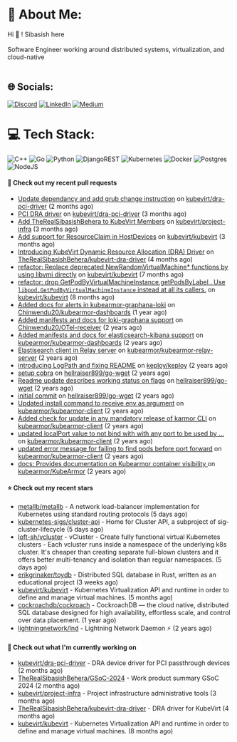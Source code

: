 # 💫 About Me:
Hi 👋 ! Sibasish here <br><br> Software Engineer working around distributed systems, virtualization, and cloud-native <br><br>

## 🌐 Socials:
[![Discord](https://img.shields.io/badge/Discord-%237289DA.svg?logo=discord&logoColor=white)](htttps://discord.gg/FangedHamster#6966) [![LinkedIn](https://img.shields.io/badge/LinkedIn-%230077B5.svg?logo=linkedin&logoColor=white)](https://linkedin.com/in/sibasish-behera-b33532224) [![Medium](https://img.shields.io/badge/Medium-12100E?logo=medium&logoColor=white)](https://medium.com/@@beherasibasishkkc) 

# 💻 Tech Stack:
![C++](https://img.shields.io/badge/c++-%2300599C.svg?style=for-the-badge&logo=c%2B%2B&logoColor=white) ![Go](https://img.shields.io/badge/go-%2300ADD8.svg?style=for-the-badge&logo=go&logoColor=white) ![Python](https://img.shields.io/badge/python-3670A0?style=for-the-badge&logo=python&logoColor=ffdd54) ![DjangoREST](https://img.shields.io/badge/DJANGO-REST-ff1709?style=for-the-badge&logo=django&logoColor=white&color=ff1709&labelColor=gray) ![Kubernetes](https://img.shields.io/badge/kubernetes-%23326ce5.svg?style=for-the-badge&logo=kubernetes&logoColor=white) ![Docker](https://img.shields.io/badge/docker-%230db7ed.svg?style=for-the-badge&logo=docker&logoColor=white) ![Postgres](https://img.shields.io/badge/postgres-%23316192.svg?style=for-the-badge&logo=postgresql&logoColor=white) ![NodeJS](https://img.shields.io/badge/node.js-6DA55F?style=for-the-badge&logo=node.js&logoColor=white) 


#### 🔨 Check out my recent pull requests

- [Update dependancy and add grub change instruction](https://github.com/kubevirt/dra-pci-driver/pull/5) on [kubevirt/dra-pci-driver](https://github.com/kubevirt/dra-pci-driver) (2 months ago)
- [PCI DRA driver](https://github.com/kubevirt/dra-pci-driver/pull/1) on [kubevirt/dra-pci-driver](https://github.com/kubevirt/dra-pci-driver) (3 months ago)
- [Add TheRealSibasishBehera to KubeVirt Members](https://github.com/kubevirt/project-infra/pull/3578) on [kubevirt/project-infra](https://github.com/kubevirt/project-infra) (3 months ago)
- [Add support for ResourceClaim in  HostDevices](https://github.com/kubevirt/kubevirt/pull/12533) on [kubevirt/kubevirt](https://github.com/kubevirt/kubevirt) (3 months ago)
- [Introducing KubeVirt Dynamic Resource Allocation (DRA) Driver](https://github.com/TheRealSibasishBehera/kubevirt-dra-driver/pull/1) on [TheRealSibasishBehera/kubevirt-dra-driver](https://github.com/TheRealSibasishBehera/kubevirt-dra-driver) (4 months ago)
- [refactor: Replace deprecated NewRandomVirtualMachine* functions by using libvmi directly](https://github.com/kubevirt/kubevirt/pull/11621) on [kubevirt/kubevirt](https://github.com/kubevirt/kubevirt) (7 months ago)
- [ refactor: drop GetPodByVirtualMachineInstance,getPodsByLabel . Use `libpod.GetPodByVirtualMachineInstance` instead at all its callers.](https://github.com/kubevirt/kubevirt/pull/11474) on [kubevirt/kubevirt](https://github.com/kubevirt/kubevirt) (8 months ago)
- [Added docs for alerts in kubearmor-graphana-loki](https://github.com/Chinwendu20/kubearmor-dashboards/pull/1) on [Chinwendu20/kubearmor-dashboards](https://github.com/Chinwendu20/kubearmor-dashboards) (1 year ago)
- [Added manifests and docs for loki-graphana support](https://github.com/Chinwendu20/OTel-receiver/pull/1) on [Chinwendu20/OTel-receiver](https://github.com/Chinwendu20/OTel-receiver) (2 years ago)
- [Added manifests and docs for elasticsearch-kibana support](https://github.com/kubearmor/kubearmor-dashboards/pull/1) on [kubearmor/kubearmor-dashboards](https://github.com/kubearmor/kubearmor-dashboards) (2 years ago)
- [Elastisearch client in Relay server](https://github.com/kubearmor/kubearmor-relay-server/pull/31) on [kubearmor/kubearmor-relay-server](https://github.com/kubearmor/kubearmor-relay-server) (2 years ago)
- [introducing LogPath and fixing README](https://github.com/keploy/keploy/pull/455) on [keploy/keploy](https://github.com/keploy/keploy) (2 years ago)
- [setup cobra](https://github.com/hellraiser899/go-wget/pull/4) on [hellraiser899/go-wget](https://github.com/hellraiser899/go-wget) (2 years ago)
- [Readme update describes working status on flags](https://github.com/hellraiser899/go-wget/pull/3) on [hellraiser899/go-wget](https://github.com/hellraiser899/go-wget) (2 years ago)
- [initial commit](https://github.com/hellraiser899/go-wget/pull/1) on [hellraiser899/go-wget](https://github.com/hellraiser899/go-wget) (2 years ago)
- [Updated install command to receive env as argument](https://github.com/kubearmor/kubearmor-client/pull/265) on [kubearmor/kubearmor-client](https://github.com/kubearmor/kubearmor-client) (2 years ago)
- [Added check for update in any mandatory release of karmor CLI](https://github.com/kubearmor/kubearmor-client/pull/251) on [kubearmor/kubearmor-client](https://github.com/kubearmor/kubearmor-client) (2 years ago)
- [updated localPort value to not bind with with any port to be used by …](https://github.com/kubearmor/kubearmor-client/pull/247) on [kubearmor/kubearmor-client](https://github.com/kubearmor/kubearmor-client) (2 years ago)
- [updated error message for failing to find pods before port forward](https://github.com/kubearmor/kubearmor-client/pull/245) on [kubearmor/kubearmor-client](https://github.com/kubearmor/kubearmor-client) (2 years ago)
- [docs: Provides documentation on Kubearmor container visibility ](https://github.com/kubearmor/KubeArmor/pull/1028) on [kubearmor/KubeArmor](https://github.com/kubearmor/KubeArmor) (2 years ago)

#### ⭐ Check out my recent stars

- [metallb/metallb](https://github.com/metallb/metallb) - A network load-balancer implementation for Kubernetes using standard routing protocols (5 days ago)
- [kubernetes-sigs/cluster-api](https://github.com/kubernetes-sigs/cluster-api) - Home for Cluster API, a subproject of sig-cluster-lifecycle (5 days ago)
- [loft-sh/vcluster](https://github.com/loft-sh/vcluster) - vCluster - Create fully functional virtual Kubernetes clusters - Each vcluster runs inside a namespace of the underlying k8s cluster. It&#39;s cheaper than creating separate full-blown clusters and it offers better multi-tenancy and isolation than regular namespaces. (5 days ago)
- [erikgrinaker/toydb](https://github.com/erikgrinaker/toydb) - Distributed SQL database in Rust, written as an educational project (3 weeks ago)
- [kubevirt/kubevirt](https://github.com/kubevirt/kubevirt) - Kubernetes Virtualization API and runtime in order to define and manage virtual machines. (5 months ago)
- [cockroachdb/cockroach](https://github.com/cockroachdb/cockroach) - CockroachDB — the cloud native, distributed SQL database designed for high availability, effortless scale, and control over data placement. (1 year ago)
- [lightningnetwork/lnd](https://github.com/lightningnetwork/lnd) - Lightning Network Daemon ⚡️ (2 years ago)

#### 👷 Check out what I'm currently working on

- [kubevirt/dra-pci-driver](https://github.com/kubevirt/dra-pci-driver) - DRA device driver for PCI passthrough devices (2 months ago)
- [TheRealSibasishBehera/GSoC-2024](https://github.com/TheRealSibasishBehera/GSoC-2024) - Work product summary GSoC 2024 (2 months ago)
- [kubevirt/project-infra](https://github.com/kubevirt/project-infra) - Project infrastructure administrative tools (3 months ago)
- [TheRealSibasishBehera/kubevirt-dra-driver](https://github.com/TheRealSibasishBehera/kubevirt-dra-driver) - DRA driver for KubeVirt  (4 months ago)
- [kubevirt/kubevirt](https://github.com/kubevirt/kubevirt) - Kubernetes Virtualization API and runtime in order to define and manage virtual machines. (8 months ago)

